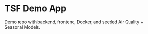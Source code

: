 # TSF Demo App

Demo repo with backend, frontend, Docker, and seeded Air Quality + Seasonal Models.

